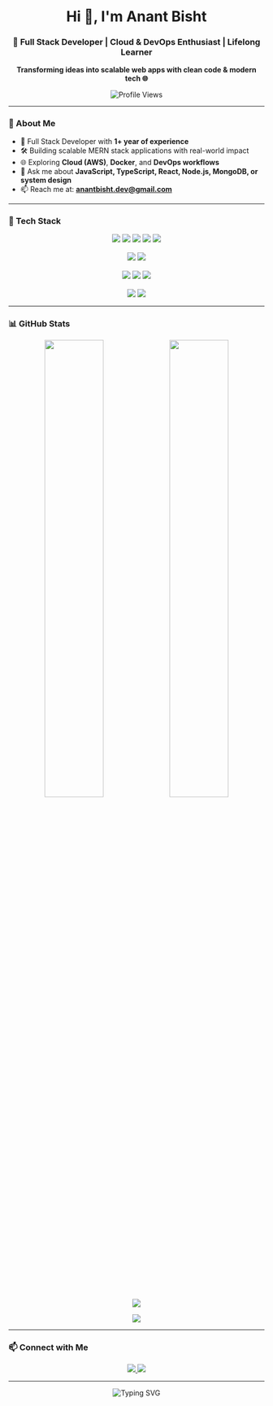 <!-- README.md for anantbisht -->

<h1 align="center">Hi 👋, I'm Anant Bisht</h1>
<h3 align="center">🚀 Full Stack Developer | Cloud & DevOps Enthusiast | Lifelong Learner</h3>
<p align="center"><strong>Transforming ideas into scalable web apps with clean code & modern tech 🌐</strong></p>

<p align="center">
  <img src="https://komarev.com/ghpvc/?username=anantbisht&label=Profile%20Views&color=blueviolet&style=flat-square" alt="Profile Views" />
</p>

---

### 🧠 About Me

- 💼 Full Stack Developer with **1+ year of experience**
- 🛠️ Building scalable MERN stack applications with real-world impact
- 🌐 Exploring **Cloud (AWS)**, **Docker**, and **DevOps workflows**
- 💬 Ask me about **JavaScript, TypeScript, React, Node.js, MongoDB, or system design**
- 📫 Reach me at: **anantbisht.dev@gmail.com**

---

### 🚀 Tech Stack

<p align="center">
  <!-- Core -->
  <img src="https://img.shields.io/badge/React-20232A?style=for-the-badge&logo=react&logoColor=61DAFB" />
  <img src="https://img.shields.io/badge/Node.js-339933?style=for-the-badge&logo=nodedotjs&logoColor=white" />
  <img src="https://img.shields.io/badge/TypeScript-007ACC?style=for-the-badge&logo=typescript&logoColor=white" />
  <img src="https://img.shields.io/badge/JavaScript-F7DF1E?style=for-the-badge&logo=javascript&logoColor=black" />
  <img src="https://img.shields.io/badge/MongoDB-4EA94B?style=for-the-badge&logo=mongodb&logoColor=white" />
  <br /><br />

  <!-- Languages -->
  <img src="https://img.shields.io/badge/C++-00599C?style=for-the-badge&logo=c%2B%2B&logoColor=white" />
  <img src="https://img.shields.io/badge/Python-3776AB?style=for-the-badge&logo=python&logoColor=white" />
  <br /><br />

  <!-- Frontend -->
  <img src="https://img.shields.io/badge/HTML5-E34F26?style=for-the-badge&logo=html5&logoColor=white" />
  <img src="https://img.shields.io/badge/CSS3-1572B6?style=for-the-badge&logo=css3&logoColor=white" />
  <img src="https://img.shields.io/badge/Tailwind_CSS-38B2AC?style=for-the-badge&logo=tailwind-css&logoColor=white" />
  <br /><br />

  <!-- Cloud & DevOps -->
  <img src="https://img.shields.io/badge/AWS-232F3E?style=for-the-badge&logo=amazon-aws&logoColor=white" />
  <img src="https://img.shields.io/badge/Docker-2496ED?style=for-the-badge&logo=docker&logoColor=white" />
</p>

---

### 📊 GitHub Stats

<p align="center">
  <img src="https://github-readme-stats.vercel.app/api?username=anantbisht&show_icons=true&theme=radical&hide_border=true" width="48%" />
  <img src="https://github-readme-stats.vercel.app/api/top-langs/?username=anantbisht&layout=compact&theme=radical&hide_border=true" width="48%" />
</p>

<p align="center">
  <img src="https://github-readme-streak-stats.herokuapp.com/?user=anantbisht&theme=radical&hide_border=true" />
</p>

<p align="center">
  <img src="https://github-readme-activity-graph.vercel.app/graph?username=anantbisht&theme=react-dark&hide_border=true" />
</p>

---

### 📫 Connect with Me

<p align="center">
  <a href="https://www.linkedin.com/in/anantbisht/" target="_blank">
    <img src="https://img.shields.io/badge/LinkedIn-Anant%20Bisht-blue?style=flat-square&logo=linkedin" />
  </a>
  <a href="mailto:anantbisht.dev@gmail.com">
    <img src="https://img.shields.io/badge/Gmail-anantbisht.dev%40gmail.com-red?style=flat-square&logo=gmail&logoColor=white" />
  </a>
</p>

---

<p align="center">
  <img src="https://readme-typing-svg.demolab.com?font=Fira+Code&pause=1000&center=true&vCenter=true&width=435&lines=Made+with+%E2%9D%A4%EF%B8%8F+by+Anant+Bisht" alt="Typing SVG" />
</p>
